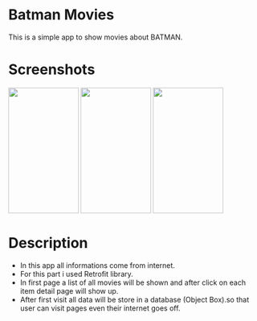 # Batman Movies
This is a simple app to show movies about BATMAN.

# Screenshots
<p float="left">
    <img src="https://user-images.githubusercontent.com/23487067/90608179-7d262b00-e217-11ea-8ac2-2ccaee10026f.jpg" width="140" height="250" />
    <img src="https://user-images.githubusercontent.com/23487067/90608342-b9598b80-e217-11ea-8f59-743238ac93a6.jpg" width="140" height="250" />
    <img src="https://user-images.githubusercontent.com/23487067/90608686-384ec400-e218-11ea-8548-a799f4c9ebc7.jpg" width="140" height="250" />
   
</p>

# Description
- In this app all informations come from internet.
- For this part i used Retrofit library.
- In first page a list of all movies will be shown and after click on each item detail page will show up.
- After first visit all data will be store in a database (Object Box).so that user can visit pages even their internet goes off.
